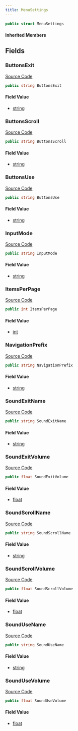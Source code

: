 ```yaml
---
title: MenuSettings
---
```


```csharp
public struct MenuSettings
```

#### Inherited Members

## Fields

### ButtonsExit

[Source Code](https://github.com/swiftly-solution/swiftlys2/blob/beta/managed/src/SwiftlyS2.Shared/Modules/Menus/IMenuManager.cs#L12)

```csharp
public string ButtonsExit
```

#### Field Value

- [string](https://learn.microsoft.com/dotnet/api/system.string)

### ButtonsScroll

[Source Code](https://github.com/swiftly-solution/swiftlys2/blob/beta/managed/src/SwiftlyS2.Shared/Modules/Menus/IMenuManager.cs#L11)

```csharp
public string ButtonsScroll
```

#### Field Value

- [string](https://learn.microsoft.com/dotnet/api/system.string)

### ButtonsUse

[Source Code](https://github.com/swiftly-solution/swiftlys2/blob/beta/managed/src/SwiftlyS2.Shared/Modules/Menus/IMenuManager.cs#L10)

```csharp
public string ButtonsUse
```

#### Field Value

- [string](https://learn.microsoft.com/dotnet/api/system.string)

### InputMode

[Source Code](https://github.com/swiftly-solution/swiftlys2/blob/beta/managed/src/SwiftlyS2.Shared/Modules/Menus/IMenuManager.cs#L9)

```csharp
public string InputMode
```

#### Field Value

- [string](https://learn.microsoft.com/dotnet/api/system.string)

### ItemsPerPage

[Source Code](https://github.com/swiftly-solution/swiftlys2/blob/beta/managed/src/SwiftlyS2.Shared/Modules/Menus/IMenuManager.cs#L19)

```csharp
public int ItemsPerPage
```

#### Field Value

- [int](https://learn.microsoft.com/dotnet/api/system.int32)

### NavigationPrefix

[Source Code](https://github.com/swiftly-solution/swiftlys2/blob/beta/managed/src/SwiftlyS2.Shared/Modules/Menus/IMenuManager.cs#L8)

```csharp
public string NavigationPrefix
```

#### Field Value

- [string](https://learn.microsoft.com/dotnet/api/system.string)

### SoundExitName

[Source Code](https://github.com/swiftly-solution/swiftlys2/blob/beta/managed/src/SwiftlyS2.Shared/Modules/Menus/IMenuManager.cs#L17)

```csharp
public string SoundExitName
```

#### Field Value

- [string](https://learn.microsoft.com/dotnet/api/system.string)

### SoundExitVolume

[Source Code](https://github.com/swiftly-solution/swiftlys2/blob/beta/managed/src/SwiftlyS2.Shared/Modules/Menus/IMenuManager.cs#L18)

```csharp
public float SoundExitVolume
```

#### Field Value

- [float](https://learn.microsoft.com/dotnet/api/system.single)

### SoundScrollName

[Source Code](https://github.com/swiftly-solution/swiftlys2/blob/beta/managed/src/SwiftlyS2.Shared/Modules/Menus/IMenuManager.cs#L15)

```csharp
public string SoundScrollName
```

#### Field Value

- [string](https://learn.microsoft.com/dotnet/api/system.string)

### SoundScrollVolume

[Source Code](https://github.com/swiftly-solution/swiftlys2/blob/beta/managed/src/SwiftlyS2.Shared/Modules/Menus/IMenuManager.cs#L16)

```csharp
public float SoundScrollVolume
```

#### Field Value

- [float](https://learn.microsoft.com/dotnet/api/system.single)

### SoundUseName

[Source Code](https://github.com/swiftly-solution/swiftlys2/blob/beta/managed/src/SwiftlyS2.Shared/Modules/Menus/IMenuManager.cs#L13)

```csharp
public string SoundUseName
```

#### Field Value

- [string](https://learn.microsoft.com/dotnet/api/system.string)

### SoundUseVolume

[Source Code](https://github.com/swiftly-solution/swiftlys2/blob/beta/managed/src/SwiftlyS2.Shared/Modules/Menus/IMenuManager.cs#L14)

```csharp
public float SoundUseVolume
```

#### Field Value

- [float](https://learn.microsoft.com/dotnet/api/system.single)

